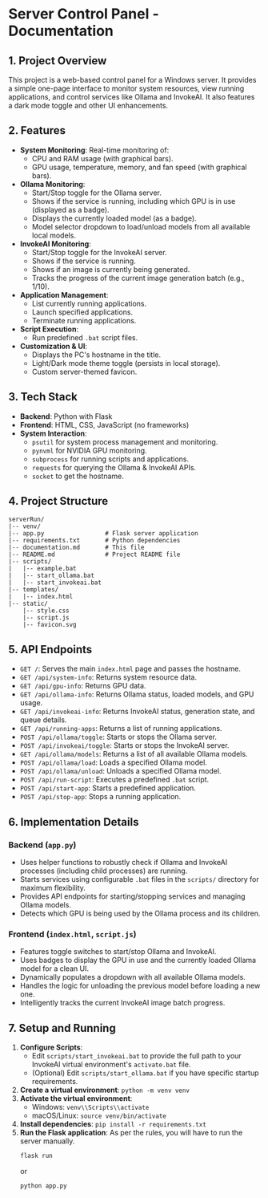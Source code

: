 # Server Control Panel - Documentation

## 1. Project Overview

This project is a web-based control panel for a Windows server. It provides a simple one-page interface to monitor system resources, view running applications, and control services like Ollama and InvokeAI. It also features a dark mode toggle and other UI enhancements.

## 2. Features

-   **System Monitoring**: Real-time monitoring of:
    -   CPU and RAM usage (with graphical bars).
    -   GPU usage, temperature, memory, and fan speed (with graphical bars).
-   **Ollama Monitoring**:
    -   Start/Stop toggle for the Ollama server.
    -   Shows if the service is running, including which GPU is in use (displayed as a badge).
    -   Displays the currently loaded model (as a badge).
    -   Model selector dropdown to load/unload models from all available local models.
-   **InvokeAI Monitoring**:
    -   Start/Stop toggle for the InvokeAI server.
    -   Shows if the service is running.
    -   Shows if an image is currently being generated.
    -   Tracks the progress of the current image generation batch (e.g., 1/10).
-   **Application Management**:
    -   List currently running applications.
    -   Launch specified applications.
    -   Terminate running applications.
-   **Script Execution**:
    -   Run predefined `.bat` script files.
-   **Customization & UI**:
    -   Displays the PC's hostname in the title.
    -   Light/Dark mode theme toggle (persists in local storage).
    -   Custom server-themed favicon.

## 3. Tech Stack

-   **Backend**: Python with Flask
-   **Frontend**: HTML, CSS, JavaScript (no frameworks)
-   **System Interaction**:
    -   `psutil` for system process management and monitoring.
    -   `pynvml` for NVIDIA GPU monitoring.
    -   `subprocess` for running scripts and applications.
    -   `requests` for querying the Ollama & InvokeAI APIs.
    -   `socket` to get the hostname.

## 4. Project Structure

```
serverRun/
|-- venv/
|-- app.py                 # Flask server application
|-- requirements.txt       # Python dependencies
|-- documentation.md       # This file
|-- README.md              # Project README file
|-- scripts/
|   |-- example.bat
|   |-- start_ollama.bat
|   |-- start_invokeai.bat
|-- templates/
|   |-- index.html
|-- static/
    |-- style.css
    |-- script.js
    |-- favicon.svg
```

## 5. API Endpoints

-   `GET /`: Serves the main `index.html` page and passes the hostname.
-   `GET /api/system-info`: Returns system resource data.
-   `GET /api/gpu-info`: Returns GPU data.
-   `GET /api/ollama-info`: Returns Ollama status, loaded models, and GPU usage.
-   `GET /api/invokeai-info`: Returns InvokeAI status, generation state, and queue details.
-   `GET /api/running-apps`: Returns a list of running applications.
-   `POST /api/ollama/toggle`: Starts or stops the Ollama server.
-   `POST /api/invokeai/toggle`: Starts or stops the InvokeAI server.
-   `GET /api/ollama/models`: Returns a list of all available Ollama models.
-   `POST /api/ollama/load`: Loads a specified Ollama model.
-   `POST /api/ollama/unload`: Unloads a specified Ollama model.
-   `POST /api/run-script`: Executes a predefined `.bat` script.
-   `POST /api/start-app`: Starts a predefined application.
-   `POST /api/stop-app`: Stops a running application.

## 6. Implementation Details

### Backend (`app.py`)
-   Uses helper functions to robustly check if Ollama and InvokeAI processes (including child processes) are running.
-   Starts services using configurable `.bat` files in the `scripts/` directory for maximum flexibility.
-   Provides API endpoints for starting/stopping services and managing Ollama models.
-   Detects which GPU is being used by the Ollama process and its children.

### Frontend (`index.html`, `script.js`)
-   Features toggle switches to start/stop Ollama and InvokeAI.
-   Uses badges to display the GPU in use and the currently loaded Ollama model for a clean UI.
-   Dynamically populates a dropdown with all available Ollama models.
-   Handles the logic for unloading the previous model before loading a new one.
-   Intelligently tracks the current InvokeAI image batch progress.

## 7. Setup and Running

1.  **Configure Scripts**:
    -   Edit `scripts/start_invokeai.bat` to provide the full path to your InvokeAI virtual environment's `activate.bat` file.
    -   (Optional) Edit `scripts/start_ollama.bat` if you have specific startup requirements.
2.  **Create a virtual environment**: `python -m venv venv`
3.  **Activate the virtual environment**:
    -   Windows: `venv\\Scripts\\activate`
    -   macOS/Linux: `source venv/bin/activate`
4.  **Install dependencies**: `pip install -r requirements.txt`
5.  **Run the Flask application**:
    As per the rules, you will have to run the server manually.
    ```bash
    flask run
    ```
    or
    ```bash
    python app.py
    ``` 